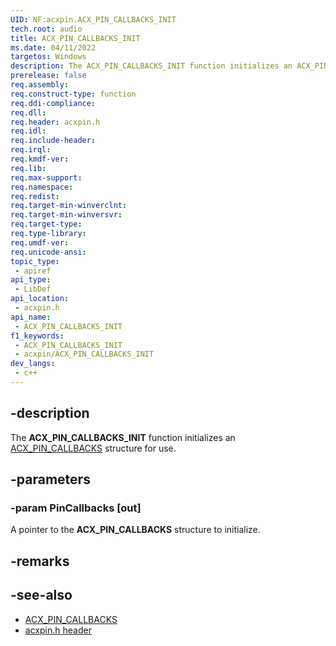 ```yaml
---
UID: NF:acxpin.ACX_PIN_CALLBACKS_INIT
tech.root: audio
title: ACX_PIN_CALLBACKS_INIT
ms.date: 04/11/2022
targetos: Windows
description: The ACX_PIN_CALLBACKS_INIT function initializes an ACX_PIN_CALLBACKS structure for use.
prerelease: false
req.assembly: 
req.construct-type: function
req.ddi-compliance: 
req.dll: 
req.header: acxpin.h
req.idl: 
req.include-header: 
req.irql: 
req.kmdf-ver: 
req.lib: 
req.max-support: 
req.namespace: 
req.redist: 
req.target-min-winverclnt: 
req.target-min-winversvr: 
req.target-type: 
req.type-library: 
req.umdf-ver: 
req.unicode-ansi: 
topic_type:
 - apiref
api_type:
 - LibDef
api_location:
 - acxpin.h
api_name:
 - ACX_PIN_CALLBACKS_INIT
f1_keywords:
 - ACX_PIN_CALLBACKS_INIT
 - acxpin/ACX_PIN_CALLBACKS_INIT
dev_langs:
 - c++
---
```


## -description

The **ACX_PIN_CALLBACKS_INIT** function initializes an [ACX_PIN_CALLBACKS](ns-acxpin-acx_pin_callbacks.md) structure for use.

## -parameters

### -param PinCallbacks [out]

A pointer to the **ACX_PIN_CALLBACKS** structure to initialize.

## -remarks

## -see-also

- [ACX_PIN_CALLBACKS](ns-acxpin-acx_pin_callbacks.md)
- [acxpin.h header](index.md)


